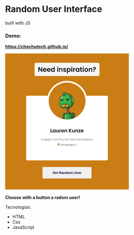 # Random User Interface
built with JS

### Demo:

**https://chechutech.github.io/**



<img src="https://github.com/Chechutech/Chechutech.github.io/blob/master/radom-user-exp.PNG?raw=true" alt="user-profile" width="400"/>

**Choose with a button a radom user!** 

Tecnologías:
- HTML
- Css
- JavaScript
